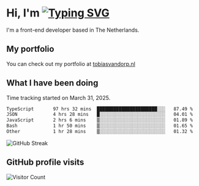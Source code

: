 # Hi, I'm [![Typing SVG](https://readme-typing-svg.demolab.com?font=Fira+Code&pause=1000&width=435&lines=tobiasvdorp)](https://git.io/typing-svg)

I'm a front-end developer based in The Netherlands.

## My portfolio

You can check out my portfolio at [tobiasvandorp.nl](https://www.tobiasvandorp.nl/)

## What I have been doing

Time tracking started on March 31, 2025.

<!--START_SECTION:waka-->

```txt
TypeScript       97 hrs 32 mins  ██████████████████████░░░   87.49 %
JSON             4 hrs 28 mins   █░░░░░░░░░░░░░░░░░░░░░░░░   04.01 %
JavaScript       2 hrs 6 mins    ▒░░░░░░░░░░░░░░░░░░░░░░░░   01.89 %
Bash             1 hr 50 mins    ▒░░░░░░░░░░░░░░░░░░░░░░░░   01.65 %
Other            1 hr 28 mins    ▒░░░░░░░░░░░░░░░░░░░░░░░░   01.32 %
```

<!--END_SECTION:waka-->

![GitHub Streak](https://streak-stats.demolab.com?user=tobiasvdorp&theme=dark&hide_border=true&mode=weekly&background=36%2C6400A6%2C000000)

## GitHub profile visits

![Visitor Count](https://profile-counter.glitch.me/tobiasvdorp/count.svg)

